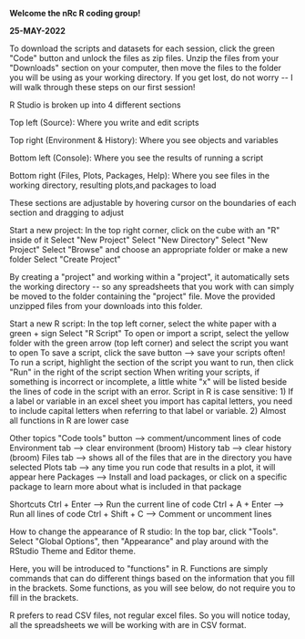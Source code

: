 **Welcome the nRc R coding group!**

**25-MAY-2022**

To download the scripts and datasets for each session, click the green "Code" button and unlock the files as zip files. 
Unzip the files from your "Downloads" section on your computer, then move the files to the folder you will be using as your working directory. 
If you get lost, do not worry -- I will walk through these steps on our first session!

R Studio is broken up into 4 different sections
  
  Top left (Source): Where you write and edit scripts
  
  Top right (Environment & History): Where you see objects and variables
  
  Bottom left (Console): Where you see the results of running a script
  
  Bottom right (Files, Plots, Packages, Help): Where you see files in the working directory, resulting plots,and packages to load

  These sections are adjustable by hovering cursor on the boundaries of each
  section and dragging to adjust

Start a new project:
  In the top right corner, click on the cube with an "R" inside of it
  Select "New Project"
  Select "New Directory"
  Select "New Project"
  Select "Browse" and choose an appropriate folder or make a new folder
  Select "Create Project"

  By creating a "project" and working within a "project", it automatically
  sets the working directory -- so any spreadsheets that you work with can
  simply be moved to the folder containing the "project" file.
  Move the provided unzipped files from your downloads into this folder.

Start a new R script:
  In the top left corner, select the white paper with a green + sign
  Select "R Script"
  To open or import a script, select the yellow folder with the green arrow
    (top left corner) and select the script you want to open
  To save a script, click the save button --> save your scripts often!
  To run a script, highlight the section of the script you want to run, then click
    "Run" in the right of the script section
  When writing your scripts, if something is incorrect or incomplete, a little white "x"
  will be listed beside the lines of code in the script with an error.
  Script in R is case sensitive:
    1) If a label or variable in an excel sheet you import has capital letters, you
    need to include capital letters when referring to that label or variable.
    2) Almost all functions in R are lower case

Other topics
  "Code tools" button --> comment/uncomment lines of code
  Environment tab --> clear environment (broom)
  History tab --> clear history (broom)
  Files tab --> shows all of the files that are in the directory you have selected
  Plots tab --> any time you run code that results in a plot, it will appear here
  Packages --> Install and load packages, or click on a specific package to learn
    more about what is included in that package

Shortcuts
Ctrl + Enter --> Run the current line of code
Ctrl + A + Enter --> Run all lines of code
Ctrl + Shift + C --> Comment or uncomment lines

How to change the appearance of R studio:
  In the top bar, click "Tools". Select "Global Options", then "Appearance" and play
  around with the RStudio Theme and Editor theme.

Here, you will be introduced to "functions" in R. Functions are simply commands
that can do different things based on the information that you fill in the brackets.
Some functions, as you will see below, do not require you to fill in the brackets.

R prefers to read CSV files, not regular excel files. So you will notice today, all the
spreadsheets we will be working with are in CSV format.
